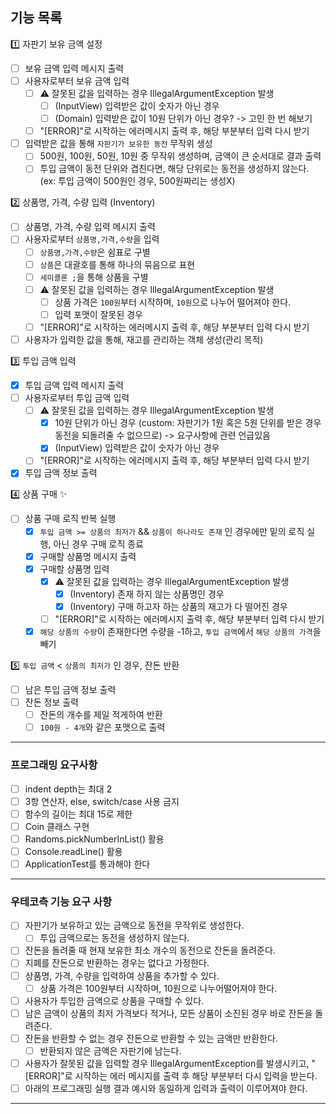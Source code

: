 ## 기능 목록

1️⃣ 자판기 보유 금액 설정

-[ ] 보유 금액 입력 메시지 출력
-[ ] 사용자로부터 보유 금액 입력
    -[ ] ⚠️ 잘못된 값을 입력하는 경우 IllegalArgumentException 발생
        -[ ] (InputView) 입력받은 값이 숫자가 아닌 경우
        -[ ] (Domain) 입력받은 값이 10원 단위가 아닌 경우? -> 고민 한 번 해보기
    -[ ] "[ERROR]"로 시작하는 에러메시지 출력 후, 해당 부분부터 입력 다시 받기
-[ ] 입력받은 값을 통해 `자판기가 보유한 동전` 무작위 생성
    -[ ] 500원, 100원, 50원, 10원 중 무작위 생성하며, 금액이 큰 순서대로 결과 출력
    -[ ] 투입 금액이 동전 단위와 겹친다면, 해당 단위로는 동전을 생성하지 않는다. (ex: 투입 금액이 500원인 경우, 500원짜리는 생성X)

2️⃣ 상품명, 가격, 수량 입력 (Inventory)

-[ ] 상품명, 가격, 수량 입력 메시지 출력
-[ ] 사용자로부터 `상품명,가격,수량`을 입력
    -[ ] `상품명,가격,수량`은 쉼표로 구별
    -[ ] `상품`은 대괄호를 통해 하나의 묶음으로 표현
    -[ ] `세미콜론 ;`을 통해 상품을 구별
    -[ ] ⚠️ 잘못된 값을 입력하는 경우 IllegalArgumentException 발생
        -[ ] 상품 가격은 `100원`부터 시작하며, `10원`으로 나누어 떨어져야 한다.
        -[ ] 입력 포맷이 잘못된 경우
    -[ ] "[ERROR]"로 시작하는 에러메시지 출력 후, 해당 부분부터 입력 다시 받기
-[ ] 사용자가 입력한 값을 통해, 재고를 관리하는 객체 생성(관리 목적)

3️⃣ 투입 금액 입력

-[x] 투입 금액 입력 메시지 출력
-[ ] 사용자로부터 투입 금액 입력
    -[ ] ⚠️ 잘못된 값을 입력하는 경우 IllegalArgumentException 발생
        -[x] 10원 단위가 아닌 경우 (custom: 자판기가 1원 혹은 5원 단위를 받은 경우 동전을 되돌려줄 수 없으므로) -> 요구사항에 관련 언급있음
        -[x] (InputView) 입력받은 값이 숫자가 아닌 경우
    -[ ] "[ERROR]"로 시작하는 에러메시지 출력 후, 해당 부분부터 입력 다시 받기
-[x] 투입 금액 정보 출력

4️⃣ 상품 구매 ✨

-[ ] 상품 구매 로직 반복 실행
    -[x] `투입 금액 >= 상품의 최저가` && `상품이 하나라도 존재` 인 경우에만 밑의 로직 실행, 아닌 경우 구매 로직 종료
    -[x] 구매할 상품명 메시지 출력
    -[x] 구매할 상품명 입력
        -[x] ⚠️ 잘못된 값을 입력하는 경우 IllegalArgumentException 발생
            -[x] (Inventory) 존재 하지 않는 상품명인 경우
            -[x] (Inventory) 구매 하고자 하는 상품의 재고가 다 떨어진 경우
        -[ ] "[ERROR]"로 시작하는 에러메시지 출력 후, 해당 부분부터 입력 다시 받기
    -[x] `해당 상품의 수량`이 존재한다면 수량을 -1하고, `투입 금액`에서 `해당 상품의 가격`을 빼기

5️⃣ `투입 금액` < `상품의 최저가` 인 경우, 잔돈 반환

-[ ] 남은 투입 금액 정보 출력
-[ ] 잔돈 정보 출력
    -[ ] 잔돈의 개수를 제일 적게하여 반환
    -[ ] `100원 - 4개`와 같은 포맷으로 출력

---

### 프로그래밍 요구사항

-[ ] indent depth는 최대 2
-[ ] 3항 연산자, else, switch/case 사용 금지
-[ ] 함수의 길이는 최대 15로 제한
-[ ] Coin 클래스 구현
-[ ] Randoms.pickNumberInList() 활용
-[ ] Console.readLine() 활용
-[ ] ApplicationTest를 통과해야 한다

---

### 우테코측 기능 요구 사항

-[ ] 자판기가 보유하고 있는 금액으로 동전을 무작위로 생성한다.
    -[ ] 투입 금액으로는 동전을 생성하지 않는다.
-[ ] 잔돈을 돌려줄 때 현재 보유한 최소 개수의 동전으로 잔돈을 돌려준다.
-[ ] 지폐를 잔돈으로 반환하는 경우는 없다고 가정한다.
-[ ] 상품명, 가격, 수량을 입력하여 상품을 추가할 수 있다.
    -[ ] 상품 가격은 100원부터 시작하며, 10원으로 나누어떨어져야 한다.
-[ ] 사용자가 투입한 금액으로 상품을 구매할 수 있다.
-[ ] 남은 금액이 상품의 최저 가격보다 적거나, 모든 상품이 소진된 경우 바로 잔돈을 돌려준다.
-[ ] 잔돈을 반환할 수 없는 경우 잔돈으로 반환할 수 있는 금액만 반환한다.
    -[ ] 반환되지 않은 금액은 자판기에 남는다.
-[ ] 사용자가 잘못된 값을 입력할 경우 IllegalArgumentException를 발생시키고, "[ERROR]"로 시작하는 에러 메시지를 출력 후 해당 부분부터 다시 입력을 받는다.
-[ ] 아래의 프로그래밍 실행 결과 예시와 동일하게 입력과 출력이 이루어져야 한다.

---



